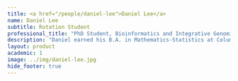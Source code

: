 ```yaml
---
title: <a href="/people/daniel-lee">Daniel Lee</a>
name: Daniel Lee
subtitle: Rotation Student
professional_title: "PhD Student, Bioinformatics and Integrative Genomics (BIG), Harvard Medical School"  # Joined professional titles
description: "Daniel earned his B.A. in Mathematics-Statistics at Columbia University with a minor in Chemistry. There, he used a computational model called the Cellular Potts Model to study segregation patterns of breast cancer cells under Professor Laura Kaufman."
layout: product
academic: 1
image: ../img/daniel-lee.jpg
hide_footer: true
---
```

